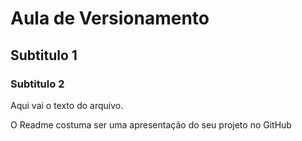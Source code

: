 # Aula de Versionamento

## Subtitulo 1

### Subtitulo 2

Aqui vai o texto do arquivo.

O Readme costuma ser uma apresentação do seu projeto no GitHub